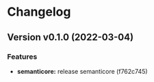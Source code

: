 # Changelog

## Version v0.1.0 (2022-03-04)

### Features

- **semanticore:** release semanticore (f762c745)

